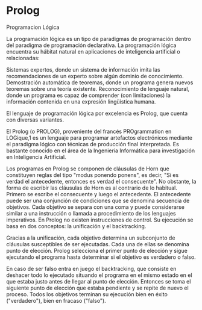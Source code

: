 # Prolog
Programacion Lógica

La programación lógica es un tipo de paradigmas de programación dentro del paradigma de programación declarativa. 
La programación lógica encuentra su hábitat natural en aplicaciones de inteligencia artificial o relacionadas:

Sistemas expertos, donde un sistema de información imita las recomendaciones de un experto sobre algún dominio de conocimiento.
Demostración automática de teoremas, donde un programa genera nuevos teoremas sobre una teoría existente.
Reconocimiento de lenguaje natural, donde un programa es capaz de comprender (con limitaciones) la información contenida en una expresión lingüística humana.

El lenguaje de programación lógica por excelencia es Prolog, que cuenta con diversas variantes. 

El Prolog (o PROLOG), proveniente del francés PROgrammation en LOGique,1​ es un lenguaje para programar artefactos electrónicos mediante el paradigma lógico con técnicas de producción final interpretada. Es bastante conocido en el área de la Ingeniería Informática para investigación en Inteligencia Artificial.

Los programas en Prolog se componen de cláusulas de Horn que constituyen reglas del tipo "modus ponendo ponens", es decir, "Si es verdad el antecedente, entonces es verdad el consecuente". No obstante, la forma de escribir las cláusulas de Horn es al contrario de lo habitual. Primero se escribe el consecuente y luego el antecedente. El antecedente puede ser una conjunción de condiciones que se denomina secuencia de objetivos. Cada objetivo se separa con una coma y puede considerarse similar a una instrucción o llamada a procedimiento de los lenguajes imperativos. En Prolog no existen instrucciones de control. Su ejecución se basa en dos conceptos: la unificación y el backtracking.

Gracias a la unificación, cada objetivo determina un subconjunto de cláusulas susceptibles de ser ejecutadas. Cada una de ellas se denomina punto de elección. Prolog selecciona el primer punto de elección y sigue ejecutando el programa hasta determinar si el objetivo es verdadero o falso.

En caso de ser falso entra en juego el backtracking, que consiste en deshacer todo lo ejecutado situando el programa en el mismo estado en el que estaba justo antes de llegar al punto de elección. Entonces se toma el siguiente punto de elección que estaba pendiente y se repite de nuevo el proceso. Todos los objetivos terminan su ejecución bien en éxito ("verdadero"), bien en fracaso ("falso").
